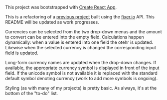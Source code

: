 This project was bootstrapped with [Create React App](https://github.com/facebookincubator/create-react-app).

This is a refactoring of a [previous project](https://github.com/cifarquhar/currency_converter) built using the [fixer.io](https://fixer.io/) API. This README will be updated as work progresses.

Currencies can be selected from the two drop-down menus and the amount to convert can be entered into the empty field. Calculations happen dynamically: when a value is entered into one field the otehr is updated. Likewise when the selected currency is changed the corresponding input field is updated. 

Long-form currency names are updated when the drop-down changes. If available, the appropriate currency symbol is displayed in front of the input field. If the unicode symbol is not available it is replaced with the standard default symbol denoting currency (work to add more symbols is ongoing).

Styling (as with many of my projects) is pretty basic. As always, it's at the bottom of the "to-do" list.